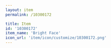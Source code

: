 ```yaml
---
layout: item
permalink: /10300172

title: Item
id: '10300172'
item_name: 'Bright Face'
icon_url: 'item/icon/customize/10300172.png'
---
```

